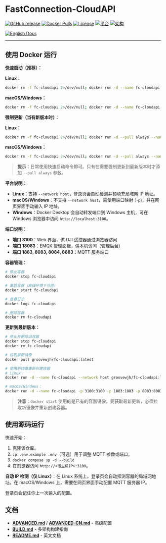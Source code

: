 # FastConnection-CloudAPI

[![GitHub release](https://img.shields.io/github/v/release/groovewjh/FastConnection-CloudAPI?style=flat-square)](https://github.com/groovewjh/FastConnection-CloudAPI/releases)
[![Docker Pulls](https://img.shields.io/docker/pulls/groovewjh/fc-cloudapi?style=flat-square)](https://hub.docker.com/r/groovewjh/fc-cloudapi)
[![License](https://img.shields.io/github/license/groovewjh/FastConnection-CloudAPI?style=flat-square)](LICENSE)
[![平台](https://img.shields.io/badge/平台-Linux%20%7C%20macOS%20%7C%20Windows-blue?style=flat-square)](https://github.com/groovewjh/FastConnection-CloudAPI)
[![架构](https://img.shields.io/badge/架构-amd64%20%7C%20arm64-green?style=flat-square)](https://github.com/groovewjh/FastConnection-CloudAPI)

[![English Docs](https://img.shields.io/badge/docs-English-blue?style=flat-square)](../README.md)

---

## 使用 Docker 运行

**快速启动（推荐）：**

**Linux：**
```bash
docker rm -f fc-cloudapi 2>/dev/null; docker run -d --name fc-cloudapi --network host groovewjh/fc-cloudapi:latest
```

**macOS/Windows：**
```bash
docker rm -f fc-cloudapi 2>/dev/null; docker run -d --name fc-cloudapi -p 3100:3100 -p 1883:1883 -p 8083:8083 -p 8084:8084 -p 8883:8883 -p 18083:18083 groovewjh/fc-cloudapi:latest
```

**强制更新（当有新版本时）：**

**Linux：**
```bash
docker rm -f fc-cloudapi 2>/dev/null; docker run -d --pull always --name fc-cloudapi --network host groovewjh/fc-cloudapi:latest
```

**macOS/Windows：**
```bash
docker rm -f fc-cloudapi 2>/dev/null; docker run -d --pull always --name fc-cloudapi -p 3100:3100 -p 1883:1883 -p 8083:8083 -p 8084:8084 -p 8883:8883 -p 18083:18083 groovewjh/fc-cloudapi:latest
```

> **提示**：日常使用快速启动命令即可。只有在需要强制更新到最新版本时才添加 `--pull always` 参数。

**平台说明：**

- **Linux**：支持 `--network host`，登录页会自动检测并预填充局域网 IP 地址。
- **macOS/Windows**：不支持 `--network host`，需使用端口映射 (`-p`)，并在网页界面手动输入 IP 地址。
- **Windows**：Docker Desktop 会自动转发端口到 Windows 主机，可在 Windows 浏览器中访问 `http://localhost:3100`。

**端口说明：**

- **端口 3100**：Web 界面，供 DJI 遥控器通过浏览器访问
- **端口 18083**：EMQX 管理面板，供本机访问（管理后台）
- **端口 1883, 8083, 8084, 8883**：MQTT 服务端口

**容器管理：**

```bash
# 停止容器
docker stop fc-cloudapi

# 重启容器（离线环境下可用）
docker start fc-cloudapi

# 查看日志
docker logs fc-cloudapi

# 删除容器
docker rm fc-cloudapi
```

**更新到最新版本：**

```bash
# 停止并删除旧容器
docker stop fc-cloudapi
docker rm fc-cloudapi

# 拉取最新镜像
docker pull groovewjh/fc-cloudapi:latest

# 使用新镜像重新创建容器
# Linux：
docker run -d --name fc-cloudapi --network host groovewjh/fc-cloudapi:latest

# macOS/Windows：
docker run -d --name fc-cloudapi -p 3100:3100 -p 1883:1883 -p 8083:8083 -p 8084:8084 -p 8883:8883 -p 18083:18083 groovewjh/fc-cloudapi:latest
```

> **注意**：`docker start` 使用的是已有的容器镜像。要获取最新更新，必须拉取新镜像并重新创建容器。

## 使用源码运行

快速开始：

1. 克隆该仓库。
2. `cp .env.example .env`（可选）用于调整 MQTT 参数或端口。
3. `docker compose up -d --build`
4. 在浏览器访问 `http://<宿主机IP>:3100`。

**自动 IP 检测（仅 Linux）**：在 Linux 系统上，登录页会自动探测容器的局域网地址。在 macOS/Windows 上，需要在网页界面手动配置 MQTT 服务器 IP。

登录页会记住你上一次输入的配置。

## 文档

- **[ADVANCED.md](ADVANCED.md)** / **[ADVANCED-CN.md](ADVANCED-CN.md)** - 高级配置
- **[BUILD.md](BUILD.md)** - 多架构构建指南
- **[README.md](../README.md)** - 英文文档
